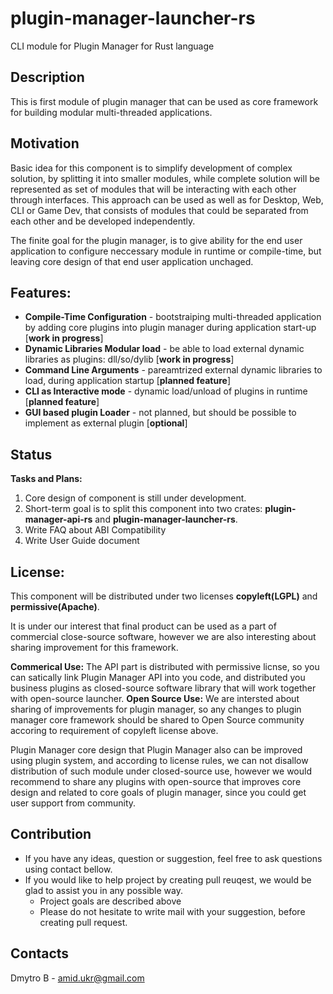 # plugin-manager-launcher-rs
CLI module for Plugin Manager for Rust language

## Description
This is first module of plugin manager that can be used as core framework for building modular multi-threaded applications.

## Motivation
Basic idea for this component is to simplify development of complex solution, by splitting it into smaller modules, while complete solution will be represented as set of modules that will be interacting with each other through interfaces. This approach can be used as well as for Desktop, Web, CLI or Game Dev, that consists of modules that could be separated from each other and be developed independently. 

The finite goal for the plugin manager, is to give ability for the end user application to configure neccessary module in runtime or compile-time, but leaving core design of that end user application unchaged.

## Features:
- **Compile-Time Configuration** - bootstraiping multi-threaded application by adding core plugins into plugin manager during application start-up [**work in progress**]
- **Dynamic Libraries Modular load** - be able to load external dynamic libraries as plugins: dll/so/dylib [**work in progress**]
- **Command Line Arguments** - pareamtrized external dynamic libraries to load, during application startup [**planned feature**]
- **CLI as Interactive mode** - dynamic load/unload of plugins in runtime [**planned feature**]
- **GUI based plugin Loader** - not planned, but should be possible to implement as external plugin [**optional**]

## Status
**Tasks and Plans:**
1. Core design of component is still under development.
2. Short-term goal is to split this component into two crates: **plugin-manager-api-rs** and **plugin-manager-launcher-rs**.
3. Write FAQ about ABI Compatibility
4. Write User Guide document

## License: 
This component will be distributed under two licenses **copyleft(LGPL)** and **permissive(Apache)**.

It is under our interest that final product can be used as a part of commercial close-source software, however we are also interesting about sharing improvement for this framework.

**Commerical Use:** The API part is distributed with permissive licnse, so you can satically link Plugin Manager API into you code, and distributed you business plugins as closed-source software library that will work together with open-source launcher.
**Open Source Use:** We are intersted about sharing of improvements for plugin manager, so any changes to plugin manager core framework should be shared to Open Source community accoring to requirement of copyleft license above.

Plugin Manager core design that Plugin Manager also can be improved using plugin system, and according to license rules, we can not disallow distribution of such module under closed-source use, however we would recommend to share any plugins with open-source that improves core design and related to core goals of plugin manager, since you could get user support from community.

## Contribution
- If you have any ideas, question or suggestion, feel free to ask questions using contact bellow.
- If you would like to help project by creating pull reuqest, we would be glad to assist you in any possible way.
  - Project goals are described above
  - Please do not hesitate to write mail with your suggestion, before creating pull request.

## Contacts
Dmytro B - amid.ukr@gmail.com

